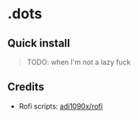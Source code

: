 # .dots

## Quick install
> TODO: when I'm not a lazy fuck

## Credits

- Rofi scripts: [adi1090x/rofi](https://github.com/adi1090x/rofi)
